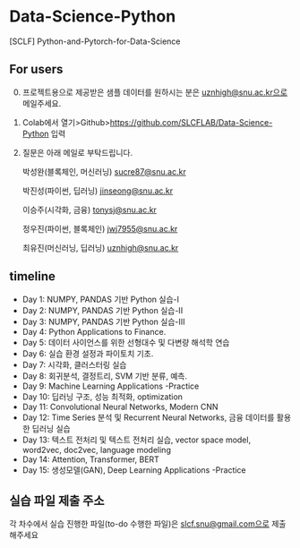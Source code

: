 # Data-Science-Python
[SCLF] Python-and-Pytorch-for-Data-Science 

## For users
0. 프로젝트용으로 제공받은 샘플 데이터를 원하시는 분은 uznhigh@snu.ac.kr으로 메일주세요.
1. Colab에서 열기>Github>https://github.com/SLCFLAB/Data-Science-Python 입력
2. 질문은 아래 메일로 부탁드립니다.

   박성완(블록체인, 머신러닝) <sucre87@snu.ac.kr>
   
   박진성(파이썬, 딥러닝) <jinseong@snu.ac.kr>
   
   이승주(시각화, 금융) <tonysj@snu.ac.kr>
   
   정우진(파이썬, 블록체인) <jwj7955@snu.ac.kr>
   
   최유진(머신러닝, 딥러닝) <uznhigh@snu.ac.kr>   
   
## timeline

* Day 1: NUMPY, PANDAS 기반 Python 실습-I 
* Day 2: NUMPY, PANDAS 기반 Python 실습-II
* Day 3: NUMPY, PANDAS 기반 Python 실습-III 
* Day 4: Python Applications to Finance. 
* Day 5: 데이터 사이언스를 위한 선형대수 및 다변량 해석학 연습
* Day 6: 실습 환경 설정과 파이토치 기초. 
* Day 7: 시각화, 클러스터링 실습   
* Day 8: 회귀분석, 결정트리, SVM 기반 분류, 예측. 
* Day 9: Machine Learning Applications -Practice
* Day 10: 딥러닝 구조, 성능 최적화, optimization
* Day 11: Convolutional Neural Networks, Modern CNN
* Day 12: Time Series 분석 및 Recurrent Neural Networks, 금융 데이터를 활용한 딥러닝 실습
* Day 13: 텍스트 전처리 및 텍스트 전처리 실습, vector space model, word2vec, doc2vec, language modeling
* Day 14: Attention, Transformer, BERT
* Day 15: 생성모델(GAN), Deep Learning Applications -Practice

## 실습 파일 제출 주소

각 차수에서 실습 진행한 파일(to-do 수행한 파일)은 slcf.snu@gmail.com으로 제출해주세요
